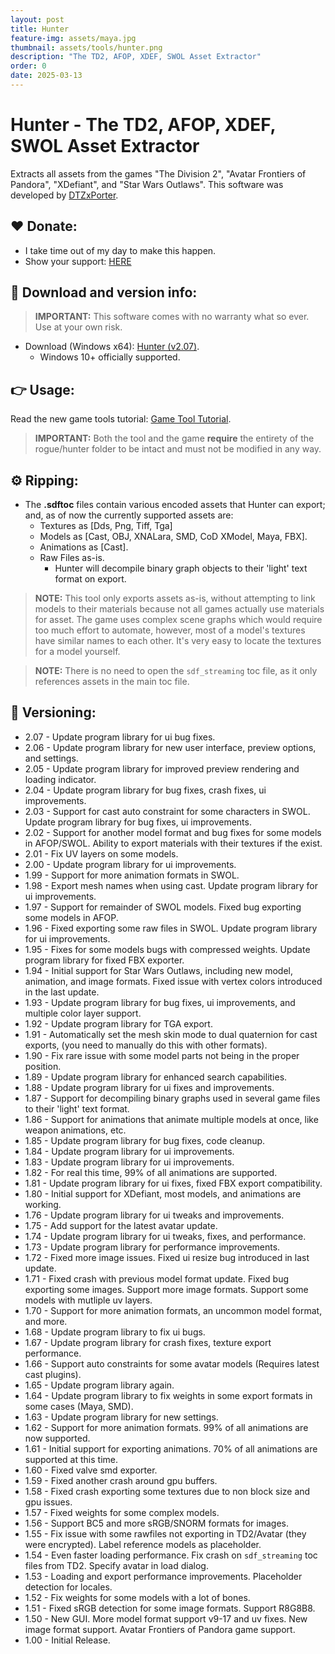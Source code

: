 ```yaml
---
layout: post
title: Hunter
feature-img: assets/maya.jpg
thumbnail: assets/tools/hunter.png
description: "The TD2, AFOP, XDEF, SWOL Asset Extractor"
order: 0
date: 2025-03-13
---
```


# Hunter - The TD2, AFOP, XDEF, SWOL Asset Extractor
Extracts all assets from the games "The Division 2", "Avatar Frontiers of Pandora", "XDefiant", and "Star Wars Outlaws". This software was developed by [DTZxPorter](https://twitter.com/dtzxporter).

## ❤️ Donate:
- I take time out of my day to make this happen.
- Show your support: [HERE](https://dtzxporter.com/donate)

## 💾 Download and version info:

> **IMPORTANT:** This software comes with no warranty what so ever. Use at your own risk.

- Download (Windows x64): [Hunter (v2.07)](https://mega.nz/file/sAgwQSgJ#3dkf_wlY6gFtW_RvCe3UlRSULib7biNM_XqumBXlUcI).
  - Windows 10+ officially supported.

## 👉 Usage:
Read the new game tools tutorial: [Game Tool Tutorial](https://dtzxporter.com/game-tools-tutorial).

> **IMPORTANT:** Both the tool and the game **require** the entirety of the rogue/hunter folder to be intact and must not be modified in any way.

## ⚙️ Ripping:
- The **.sdftoc** files contain various encoded assets that Hunter can export; and, as of now the currently supported assets are:
  - Textures as [Dds, Png, Tiff, Tga]
  - Models as [Cast, OBJ, XNALara, SMD, CoD XModel, Maya, FBX].
  - Animations as [Cast].
  - Raw Files as-is.
    - Hunter will decompile binary graph objects to their 'light' text format on export.

> **NOTE:** This tool only exports assets as-is, without attempting to link models to their materials because not all games actually use materials for asset. The game uses complex scene graphs which would require too much effort to automate, however, most of a model's textures have similar names to each other. It's very easy to locate the textures for a model yourself.

> **NOTE:** There is no need to open the `sdf_streaming` toc file, as it only references assets in the main toc file.

## 📌 Versioning:
- 2.07 - Update program library for ui bug fixes.
- 2.06 - Update program library for new user interface, preview options, and settings.
- 2.05 - Update program library for improved preview rendering and loading indicator.
- 2.04 - Update program library for bug fixes, crash fixes, ui improvements.
- 2.03 - Support for cast auto constraint for some characters in SWOL. Update program library for bug fixes, ui improvements.
- 2.02 - Support for another model format and bug fixes for some models in AFOP/SWOL. Ability to export materials with their textures if the exist.
- 2.01 - Fix UV layers on some models.
- 2.00 - Update program library for ui improvements.
- 1.99 - Support for more animation formats in SWOL.
- 1.98 - Export mesh names when using cast. Update program library for ui improvements.
- 1.97 - Support for remainder of SWOL models. Fixed bug exporting some models in AFOP.
- 1.96 - Fixed exporting some raw files in SWOL. Update program library for ui improvements.
- 1.95 - Fixes for some models bugs with compressed weights. Update program library for fixed FBX exporter.
- 1.94 - Initial support for Star Wars Outlaws, including new model, animation, and image formats. Fixed issue with vertex colors introduced in the last update.
- 1.93 - Update program library for bug fixes, ui improvements, and multiple color layer support.
- 1.92 - Update program library for TGA export.
- 1.91 - Automatically set the mesh skin mode to dual quaternion for cast exports, (you need to manually do this with other formats).
- 1.90 - Fix rare issue with some model parts not being in the proper position.
- 1.89 - Update program library for enhanced search capabilities.
- 1.88 - Update program library for ui fixes and improvements.
- 1.87 - Support for decompiling binary graphs used in several game files to their 'light' text format.
- 1.86 - Support for animations that animate multiple models at once, like weapon animations, etc.
- 1.85 - Update program library for bug fixes, code cleanup.
- 1.84 - Update program library for ui improvements.
- 1.83 - Update program library for ui improvements.
- 1.82 - For real this time, 99% of all animations are supported.
- 1.81 - Update program library for ui fixes, fixed FBX export compatibility.
- 1.80 - Initial support for XDefiant, most models, and animations are working.
- 1.76 - Update program library for ui tweaks and improvements.
- 1.75 - Add support for the latest avatar update.
- 1.74 - Update program library for ui tweaks, fixes, and performance.
- 1.73 - Update program library for performance improvements.
- 1.72 - Fixed more image issues. Fixed ui resize bug introduced in last update.
- 1.71 - Fixed crash with previous model format update. Fixed bug exporting some images. Support more image formats. Support some models with mutliple uv layers.
- 1.70 - Support for more animation formats, an uncommon model format, and more.
- 1.68 - Update program library to fix ui bugs.
- 1.67 - Update program library for crash fixes, texture export performance.
- 1.66 - Support auto constraints for some avatar models (Requires latest cast plugins).
- 1.65 - Update program library again.
- 1.64 - Update program library to fix weights in some export formats in some cases (Maya, SMD).
- 1.63 - Update program library for new settings.
- 1.62 - Support for more animation formats. 99% of all animations are now supported.
- 1.61 - Initial support for exporting animations. 70% of all animations are supported at this time.
- 1.60 - Fixed valve smd exporter.
- 1.59 - Fixed another crash around gpu buffers.
- 1.58 - Fixed crash exporting some textures due to non block size and gpu issues.
- 1.57 - Fixed weights for some complex models.
- 1.56 - Support BC5 and more sRGB/SNORM formats for images.
- 1.55 - Fix issue with some rawfiles not exporting in TD2/Avatar (they were encrypted). Label reference models as placeholder.
- 1.54 - Even faster loading performance. Fix crash on `sdf_streaming` toc files from TD2. Specify avatar in load dialog.
- 1.53 - Loading and export performance improvements. Placeholder detection for locales.
- 1.52 - Fix weights for some models with a lot of bones.
- 1.51 - Fixed sRGB detection for some image formats. Support R8G8B8.
- 1.50 - New GUI. More model format support v9-17 and uv fixes. New image format support. Avatar Frontiers of Pandora game support.
- 1.00 - Initial Release.